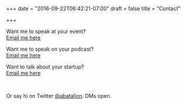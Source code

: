 +++
date = "2016-09-22T06:42:21-07:00"
draft = false
title = "Contact"

+++

Want me to speak at your event?<br/>
<a title="email-speak" href="mailto:aaron+speaking@batalion.com">Email me here</a>

Want me to speak on your podcast?<br/>
<a title="email-podcast" href="mailto:aaron+podcast@batalion.com">Email me here</a>

Want to talk about your startup?<br/>
<a title="email-startup" href="mailto:aaron+startups@batalion.com">Email me here</a>

<br />

Or say hi on Twitter <a href="https://twitter.com/@abatalion">@abatalion</a>. DMs open.

<br />
<br />
<br />
